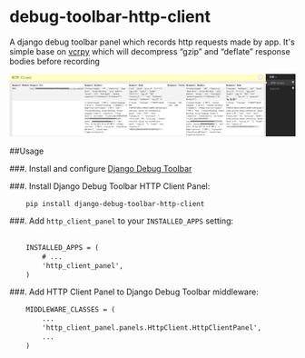 # debug-toolbar-http-client
A django debug toolbar panel which records http requests made by app. It's simple base on [vcrpy](https://github.com/kevin1024/vcrpy) which will decompress “gzip” and “deflate” response bodies before recording

![alt tag](https://github.com/hoffer2github/debug-toolbar-http-client/blob/master/http-client-panel.png)


##Usage

###. Install and configure [Django Debug Toolbar](https://github.com/django-debug-toolbar/django-debug-toolbar)

###. Install Django Debug Toolbar HTTP Client Panel:

```
    pip install django-debug-toolbar-http-client
```

###. Add ``http_client_panel`` to your ``INSTALLED_APPS`` setting:

```

    INSTALLED_APPS = (
        # ...
        'http_client_panel',
    )
```

###. Add HTTP Client Panel to Django Debug Toolbar middleware:

```
    MIDDLEWARE_CLASSES = (
        ...
        'http_client_panel.panels.HttpClient.HttpClientPanel',
        ...
    )
```
